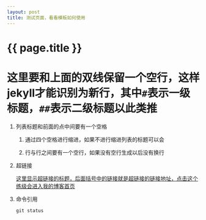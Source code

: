 ```yaml
---
layout: post
title: 测试页面，看看模板如何使用
---
```

{{ page.title }}
=============

# 这里要和上面的双线保留一个空行，这样jekyll才能识别为新行，其中`#`表示一级标题，`##`表示二级标题以此类推

1. 列表标题和前面的点中间要有一个空格

    1. 通过四个空格进行缩进，如果不进行缩进列表的标题可以会
    
    2. 行与行之间要有一个空行，如果没有空行生成以后没有换行

2. 超链接

    [这里显示超链接的标题，后面括号中的链接就是超链接的链接地址，点击这个练级会进入我的博客首页](http://blog.liufangjie.cn)
    
3. 命令引用

    `git status`